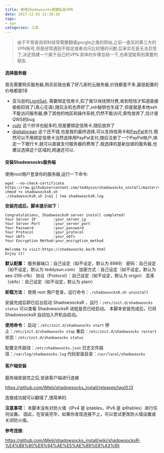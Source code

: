 ```yaml
---
title: 使用Shadowsocks搭建私有VPN
date: 2017-12-01 22:30:10
tags: 
- vpn
categories: 工具
---
```


> 由于平常查询资料经常需要翻墙google之类的网站,之前一直买的第三方的VPN账号,但是经常遇到不稳定或者访问比较慢的问题.后来实在是无法忍受了,决定搭建一个属于自己的VPN.具体的步骤总结一下,也希望能帮到需要的朋友.

#### 选择服务器

首先需要购买服务器,购买前我也看了好几家的云服务器,价钱都差不多,最低配置的价格都是5$

* 亚马逊的[LigntSail](https://amazonlightsail.com/), 需要绑定信用卡,扣了我12块钱预付费,收到短信才知道直接偷偷扣钱了(真心无语),随后主机也弄好了,ssh秘钥也生成了,但是就是本地ssh不能访问服务器,换了其他的地区和操作系统,仍然不能访问,索性放弃了,估计是QWS的bug
* [vultr](https://www.vultr.com/) 这个好评也挺多的,但是要绑定信用卡,随后放弃了
* [digitalocean](https://www.digitalocean.com/) 这个还不错,也是我的最终选择,可以支持信用卡和[PayPal](https://www.paypal.com)支付,既然可以不用绑定信用卡当然选择用PayPal支付,随后注册了一个PayPal账户,绑定一下银行卡,就可以直接支付服务器的费用了.我选择的是新加坡的服务器,也建议选择这个区域的,网速还可以.

#### 安装Shadowsocks服务端

使用root用户登录你的服务器,运行一下命令:

```shell
wget --no-check-certificate https://raw.githubusercontent.com/teddysun/shadowsocks_install/master/shadowsocksR.sh
chmod +x shadowsocksR.sh
./shadowsocksR.sh 2>&1 | tee shadowsocksR.log
```

**安装完成后，脚本提示如下：**

```shell
Congratulations, ShadowsocksR server install completed!
Your Server IP        :your_server_ip
Your Server Port      :your_server_port
Your Password         :your_password
Your Protocol         :your_protocol
Your obfs             :your_obfs
Your Encryption Method:your_encryption_method

Welcome to visit:https://shadowsocks.be/9.html
Enjoy it!
```

**默认配置：**
服务器端口：自己设定（如不设定，默认为 8989）
密码：自己设定（如不设定，默认为 teddysun.com）
加密方式：自己设定（如不设定，默认为 aes-256-cfb）
协议（Protocol）：自己设定（如不设定，默认为 origin）
混淆（obfs）：自己设定（如不设定，默认为 plain）

**卸载方法：**
使用 root 用户登录，运行命令：`./shadowsocksR.sh uninstall`

安装完成后即已后台启动 ShadowsocksR ，运行：`/etc/init.d/shadowsocks status`
可以查看 ShadowsocksR 进程是否已经启动。
本脚本安装完成后，已将 ShadowsocksR 自动加入开机自启动。

**使用命令：**
启动：`/etc/init.d/shadowsocks start`
停止：`/etc/init.d/shadowsocks stop`
重启：`/etc/init.d/shadowsocks restart`
状态：`/etc/init.d/shadowsocks status`

配置文件路径：`/etc/shadowsocks.json`
日志文件路径：`/var/log/shadowsocks.log`
代码安装目录：`/usr/local/shadowsocks`

#### 客户端安装

服务端安装完之后,安装客户端进行连接

https://github.com/iMeiji/shadowsocks_install/releases/tag/0.13

连接成功就可以翻墙了,很简单的.

**注意事项：**
本脚本没有对防火墙（IPv4 是 iptables，IPv6 是 ip6tables）进行任何设置。
因此，在安装完毕，如果你发现连接不上，可以尝试更改防火墙设置或关闭防火墙。

**参考连接**:

https://github.com/iMeiji/shadowsocks_install/wiki/shadowsocksR-%E4%B8%80%E9%94%AE%E5%AE%89%E8%A3%85
